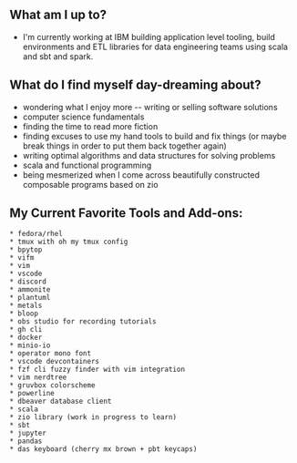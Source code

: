 ## What am I up to?
- I'm currently working at IBM building application level tooling, build environments and ETL libraries for data engineering teams using scala and sbt and spark. 

## What do I find myself day-dreaming about?
  - wondering what I enjoy more -- writing or selling software solutions
  - computer science fundamentals
  - finding the time to read more fiction
  - finding excuses to use my hand tools to build and fix things (or maybe break things in order to put them back together again)
  - writing optimal algorithms and data structures for solving problems
  - scala and functional programming
  - being mesmerized when I come across beautifully constructed composable programs based on zio

## My Current Favorite Tools and Add-ons:
```
* fedora/rhel
* tmux with oh my tmux config
* bpytop
* vifm
* vim
* vscode
* discord
* ammonite
* plantuml
* metals
* bloop
* obs studio for recording tutorials
* gh cli
* docker
* minio-io
* operator mono font
* vscode devcontainers
* fzf cli fuzzy finder with vim integration
* vim nerdtree
* gruvbox colorscheme
* powerline
* dbeaver database client
* scala
* zio library (work in progress to learn)
* sbt
* jupyter
* pandas
* das keyboard (cherry mx brown + pbt keycaps)
```

<!--
**robbyki/robbyki** is a ✨ _special_ ✨ repository because its `README.md` (this file) appears on your GitHub profile.

Here are some ideas to get you started:

- 🔭 I’m currently working on ...
- 🌱 I’m currently learning ...
- 👯 I’m looking to collaborate on ...
- 🤔 I’m looking for help with ...
- 💬 Ask me about ...
- 📫 How to reach me: ...
- 😄 Pronouns: ...
- ⚡ Fun fact: ...
-->
